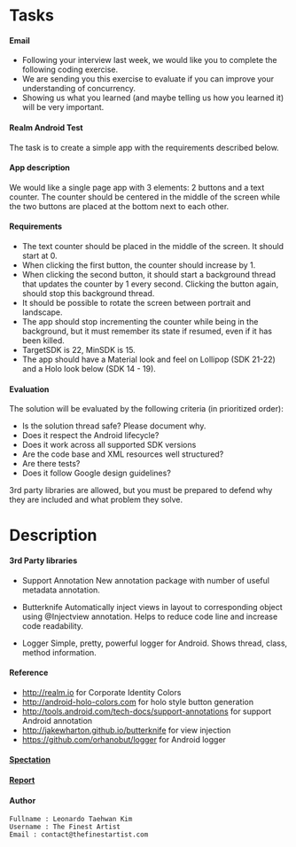 # Tasks

#### Email

- Following your interview last week, we would like you to complete the following coding exercise.
- We are sending you this exercise to evaluate if you can improve your understanding of concurrency.
- Showing us what you learned (and maybe telling us how you learned it) will be very important.

#### Realm Android Test

The task is to create a simple app with the requirements described below.


#### App description

We would like a single page app with 3 elements: 2 buttons and a text counter. The counter should be centered in the middle of the screen while the two buttons are placed at the bottom next to each other.


#### Requirements

- The text counter should be placed in the middle of the screen. It should start at 0.
- When clicking the first button, the counter should increase by 1.
- When clicking the second button, it should start a background thread that updates the counter by 1 every second. Clicking the button again, should stop this background thread.
- It should be possible to rotate the screen between portrait and landscape.
- The app should stop incrementing the counter while being in the background, but it must remember its state if resumed, even if it has been killed.
- TargetSDK is 22, MinSDK is 15.
- The app should have a Material look and feel on Lollipop (SDK 21-22) and a Holo look below (SDK 14 - 19).


#### Evaluation

The solution will be evaluated by the following criteria (in prioritized order):

- Is the solution thread safe? Please document why.
- Does it respect the Android lifecycle?
- Does it work across all supported SDK versions
- Are the code base and XML resources well structured?
- Are there tests?
- Does it follow Google design guidelines?

3rd party libraries are allowed, but you must be prepared to defend why they are included and what problem they solve.


# Description

#### 3rd Party libraries
- Support Annotation
    New annotation package with number of useful metadata annotation.

- Butterknife
    Automatically inject views in layout to corresponding object using @Injectview annotation.
    Helps to reduce code line and increase code readability.

- Logger
    Simple, pretty, powerful logger for Android.
    Shows thread, class, method information.


#### Reference
- http://realm.io for Corporate Identity Colors
- http://android-holo-colors.com for holo style button generation
- http://tools.android.com/tech-docs/support-annotations for support Android annotation
- http://jakewharton.github.io/butterknife for view injection
- https://github.com/orhanobut/logger for Android logger


#### [Spectation](https://github.com/TheFinestArtist/Realm-Android-Test/blob/master/Spectation.md)


#### [Report](https://github.com/TheFinestArtist/Realm-Android-Test/blob/master/Report.md)


#### Author
    Fullname : Leonardo Taehwan Kim
    Username : The Finest Artist
    Email : contact@thefinestartist.com